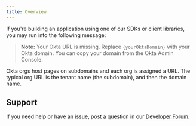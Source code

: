 ```yaml
---
title: Overview
---
```



If you're building an application using one of our SDKs or client libraries, you may run into the following message:

> **Note:** Your Okta URL is missing. Replace `{yourOktaDomain}` with your Okta domain. You can copy your domain from the Okta Admin Console.

Okta orgs host pages on subdomains and each org is assigned a URL. The typical org URL is the tenant name (the subdomain), and then the domain name.

## Support

If you need help or have an issue, post a question in our [Developer Forum](https://devforum.okta.com).

<NextSectionLink/>
